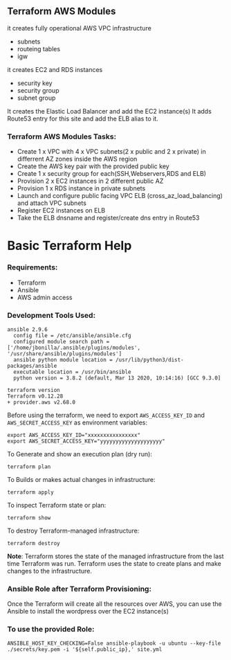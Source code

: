 Terraform AWS Modules
---------------------

it creates fully operational AWS VPC infrastructure
- subnets
- routeing tables
- igw

it creates EC2 and RDS instances 
- security key
- security group
- subnet group

It creates the Elastic Load Balancer and add the EC2 instance(s) 
It adds Route53 entry for this site and add the ELB alias to it. 


### Terraform AWS Modules Tasks:

- Create 1 x VPC with 4 x VPC subnets(2 x public and 2 x private) in differrent AZ zones inside the AWS region
- Create the AWS key pair with the provided public key
- Create 1 x security group for each(SSH,Webservers,RDS and ELB)
- Provision 2 x EC2 instances in 2 different public AZ
- Provision 1 x RDS instance in private subnets
- Launch and configure public facing VPC ELB (cross_az_load_balancing) and attach VPC subnets
- Register EC2 instances on ELB
- Take the ELB dnsname and register/create dns entry in Route53

# Basic Terraform Help

### Requirements:

- Terraform
- Ansible
- AWS admin access

### Development Tools Used:
```shell
ansible 2.9.6
  config file = /etc/ansible/ansible.cfg
  configured module search path = ['/home/jbonilla/.ansible/plugins/modules', '/usr/share/ansible/plugins/modules']
  ansible python module location = /usr/lib/python3/dist-packages/ansible
  executable location = /usr/bin/ansible
  python version = 3.8.2 (default, Mar 13 2020, 10:14:16) [GCC 9.3.0]

terraform version
Terraform v0.12.28
+ provider.aws v2.68.0
```

Before using the terraform, we need to export `AWS_ACCESS_KEY_ID` and `AWS_SECRET_ACCESS_KEY` as environment variables:

```
export AWS_ACCESS_KEY_ID="xxxxxxxxxxxxxxxx"
export AWS_SECRET_ACCESS_KEY="yyyyyyyyyyyyyyyyyyyy"
```
To Generate and show an execution plan (dry run):
```
terraform plan
```
To Builds or makes actual changes in infrastructure:
```
terraform apply
```
To inspect Terraform state or plan:
```
terraform show
```
To destroy Terraform-managed infrastructure:
```
terraform destroy
```
**Note**: Terraform stores the state of the managed infrastructure from the last time Terraform was run. Terraform uses the state to create plans and make changes to the infrastructure.

### Ansible Role after Terraform Provisioning:

Once the Terraform will create all the resources over AWS, you can use the Ansible to install the wordpress over the EC2 instance(s)

### To use the provided Role:
```local-exec
ANSIBLE_HOST_KEY_CHECKING=False ansible-playbook -u ubuntu --key-file ./secrets/key.pem -i '${self.public_ip},' site.yml
```